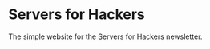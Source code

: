 # Servers for Hackers

The simple website for the Servers for Hackers newsletter.


<!--
Notes:

A) Need 301 Redirects
B) Need to merge/move comments from Disqus

Redirects:

```
# Editions and Articles get combined
location ~ ^/(editions|articles)/[0-9]{4}/[0-9]{2}/[0-9]{2}/(?<mdfile>.*)/$ {
    return 301 $scheme://serversforhackers.com/$mdfile;
}

# Emails are separate still
location ~ ^/emails/[0-9]{4}/[0-9]{2}/[0-9]{2}/(?<mdfile>.*)/$ {
    return 301 $scheme://serversforhackers.com/emails/$mdfile;
}
```

/editions/2014/02/25/vagrant-apache/

* Getting off of MAMP (redirect to this one)
* Configuring Apache Virtual Hosts - grab content from: http://fideloper.com/ubuntu-prod-vhost


/editions/2014/03/11/logs/

* All About Logs
* Managing Logs with Logrotate - grab content from: http://fideloper.com/ubuntu-prod-logrotate


/editions/2014/03/25/nginx/

* Nginx as Frontman (+ wildcard subdomain video)
* Nginx as a Load Balancer


/editions/2014/04/08/ssl-certs/

* SSL Overview
* Creating Self-Signed Cert (+ wildcard)
* Apache & Nginx Setup with SSL
* (I have videos on setting up SSL in production)


/editions/2014/04/22/hosts-dns-multi-tenancy/

* Hosts File and DNS (video "more on hosts files")
* Server Setup for Multi-Tenancy Applications


/editions/2014/05/06/permissions-users/

* Permissions
* User Management


/editions/2014/05/20/copying-files/

* Copying Files Locally
* SCP: Secure Copy
* Rsync: Sync Files Across Hosts


/editions/2014/06/03/initial-security/

* Initial Security Setup (Basically secure user login/setup)
    - Overview
    - Initial User Setup
    - SSH Key Access


/editions/2014/06/17/more-security/

* More Security
    - Setting Up the Firewall: Iptables
    - Automatic Security Updates


/editions/2014/07/01/ssh-tricks/

* SSH Tricks
    - Logging In
    - SSH Config
    - SSH Tunneling
    - One-Off Commands
    - Ansible intro (one-off commands)


/editions/2014/07/15/haproxy/

* Load Balancing with HAProxy
    - Common Setups
    - Installation
    - Sample NodeJS Web Server
    - HAProxy Configuration
    - Monitoring HAProxy

/editions/2014/07/29/haproxy-ssl-termation-pass-through/

* Using SSL Certificates with HAProxy
    - Overview
    - HAProxy with SSL Termination
    - HAProxy with SSL Pass-Through


/editions/2014/08/12/process-monitoring/


/editions/2014/08/26/getting-started-with-ansible/


/editions/2014/09/09/nginx-caching/


/editions/2014/10/21/mailcatcher/


/editions/2014/11/04/pm2/


/editions/2014/12/02/pgsql/
-->